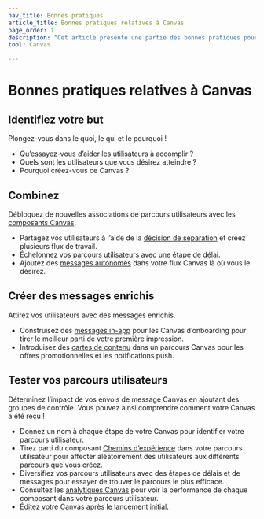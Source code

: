 ```yaml
---
nav_title: Bonnes pratiques
article_title: Bonnes pratiques relatives à Canvas
page_order: 1
description: "Cet article présente une partie des bonnes pratiques pour la création et la personnalisation des parcours utilisateurs avec Canvas et Canvas Flow."
tool: Canvas

---
```


# Bonnes pratiques relatives à Canvas

## Identifiez votre but

Plongez-vous dans le quoi, le qui et le pourquoi !
- Qu’essayez-vous d’aider les utilisateurs à accomplir ?
- Quels sont les utilisateurs que vous désirez atteindre ?
- Pourquoi créez-vous ce Canvas ?

## Combinez

Débloquez de nouvelles associations de parcours utilisateurs avec les [composants Canvas]({{site.baseurl}}/user_guide/engagement_tools/canvas/canvas_components).
- Partagez vos utilisateurs à l’aide de la [décision de séparation]({{site.baseurl}}/user_guide/engagement_tools/canvas/canvas_components/decision_split/) et créez plusieurs flux de travail.
- Échelonnez vos parcours utilisateurs avec une étape de [délai]({{site.baseurl}}/user_guide/engagement_tools/canvas/canvas_components/delay_step/).
- Ajoutez des [messages autonomes]({{site.baseurl}}/user_guide/engagement_tools/canvas/canvas_components/message_step/) dans votre flux Canvas là où vous le désirez. 

## Créer des messages enrichis

Attirez vos utilisateurs avec des messages enrichis.

- Construisez des [messages in-app]({{site.baseurl}}/user_guide/engagement_tools/canvas/create_a_canvas/in-app_messages_in_canvas/) pour les Canvas d’onboarding pour tirer le meilleur parti de votre première impression.
- Introduisez des [cartes de contenu]({{site.baseurl}}/user_guide/engagement_tools/canvas/create_a_canvas/content-cards_in_canvas/) dans un parcours Canvas pour les offres promotionnelles et les notifications push.

## Tester vos parcours utilisateurs

Déterminez l’impact de vos envois de message Canvas en ajoutant des groupes de contrôle. Vous pouvez ainsi comprendre comment votre Canvas a été reçu !

- Donnez un nom à chaque étape de votre Canvas pour identifier votre parcours utilisateur.
- Tirez parti du composant [Chemins d’expérience]({{site.baseurl}}/user_guide/engagement_tools/canvas/canvas_components/experiment_step/) dans votre parcours utilisateur pour affecter aléatoirement des utilisateurs aux différents parcours que vous créez. 
- Diversifiez vos parcours utilisateurs avec des étapes de délais et de messages pour essayer de trouver le parcours le plus efficace.
- Consultez les [analytiques Canvas]({{site.baseurl}}/user_guide/engagement_tools/canvas/testing_canvases/measuring_and_testing_with_canvas_analytics/) pour voir la performance de chaque composant dans votre parcours utilisateur.
- [Éditez votre Canvas]({{site.baseurl}}/user_guide/engagement_tools/canvas/managing_canvases/change_your_canvas_after_launch/) après le lancement initial.

